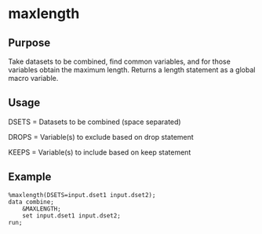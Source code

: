 # maxlength

## Purpose
Take datasets to be combined, find common variables, and for those variables obtain the maximum length. Returns a length statement as a global macro variable.

## Usage
DSETS = Datasets to be combined (space separated)

DROPS = Variable(s) to exclude based on drop statement

KEEPS =  Variable(s) to include based on keep statement

## Example
    %maxlength(DSETS=input.dset1 input.dset2);
    data combine;
        &MAXLENGTH;
        set input.dset1 input.dset2;
    run;